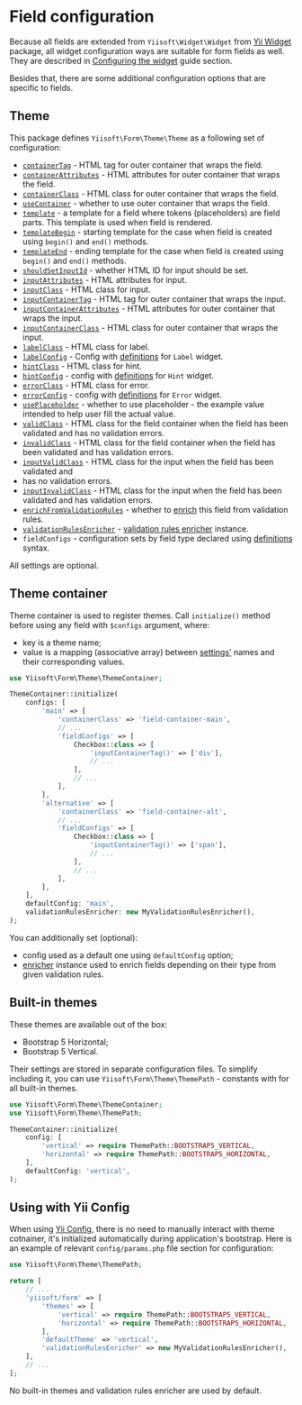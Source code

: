 # Field configuration

Because all fields are extended from `Yiisoft\Widget\Widget` from [Yii Widget](https://github.com/yiisoft/widget) 
package, all widget configuration ways are suitable for form fields as well. They are described in 
[Configuring the widget](https://github.com/yiisoft/widget/blob/master/docs/guide/en/widget-configuring.md) guide 
section.

Besides that, there are some additional configuration options that are specific to fields.

## Theme

This package defines `Yiisoft\Form\Theme\Theme` as a following set of configuration:

- [`containerTag`](field-methods.md#containertag) - HTML tag for outer container that wraps the field.
- [`containerAttributes`](field-methods.md#containerattributes--addcontainerattributes) - HTML attributes for outer 
container that wraps the field.
- [`containerClass`](field-methods.md#containerclass--addcontainerclass) - HTML class for outer container that wraps 
the field.
- [`useContainer`](field-methods.md#usecontainer) - whether to use outer container that wraps the field.
- [`template`](field-methods.md#template) - a template for a field where tokens (placeholders) are field parts. This 
template is used when field is rendered.
- [`templateBegin`](field-methods.md#templatebegin--templateend) - starting template for the case when field is created 
using `begin()` and `end()` methods.
- [`templateEnd`](field-methods.md#templatebegin--templateend) - ending template for the case when field is created
using `begin()` and `end()` methods.
- [`shouldSetInputId`](field-methods.md#shouldsetinputid) - whether HTML ID for input should be set.
- [`inputAttributes`](field-methods.md#inputattributes--addinputattributes) - HTML attributes for input.
- [`inputClass`](field-methods.md#inputclass--addinputclass) - HTML class for input.
- [`inputContainerTag`](field-methods.md#inputcontainertag) - HTML tag for outer container that wraps the input.
- [`inputContainerAttributes`](field-methods.md#inputcontainerattributes--addinputcontainerattributes) - HTML attributes
for outer container that wraps the input.
- [`inputContainerClass`](field-methods.md#inputcontainerclass--addinputcontainerclass) - HTML class for outer container
that wraps the input.
- [`labelClass`](field-methods.md#labelclass--addlabelclass) - HTML class for label.
- [`labelConfig`](field-methods.md#labelconfig) - Config with [definitions](https://github.com/yiisoft/definitions) for `Label` widget.
- [`hintClass`](field-methods.md#hintclass--addhintclass) - HTML class for hint.
- [`hintConfig`](field-methods.md#hintconfig) - config with [definitions](https://github.com/yiisoft/definitions) for `Hint` widget.
- [`errorClass`](field-methods.md#errorclass--adderrorclass) - HTML class for error.
- [`errorConfig`](field-methods.md#errorconfig) - config with [definitions](https://github.com/yiisoft/definitions) for `Error` widget.
- [`usePlaceholder`](field-methods.md#useplaceholder) - whether to use placeholder - the example value intended to help
user fill the actual value.
- [`validClass`](field-methods.md#validclass) - HTML class for the field container when the field has been validated and
has no validation errors.
- [`invalidClass`](field-methods.md#invalidclass) - HTML class for the field container when the field has been validated
and has validation errors. 
- [`inputValidClass`](field-methods.md#inputvalidclass) - HTML class for the input when the field has been validated and
- has no validation errors.
- [`inputInvalidClass`](field-methods.md#inputinvalidclass) - HTML class for the input when the field has been validated
and has validation errors.
- [`enrichFromValidationRules`](field-methods.md#enrichfromvalidationrules) - whether to 
[enrich](validation-rules-enrichment.md) this field from validation rules.
- [`validationRulesEnricher`](field-methods.md#validationrulesenricher) - 
[validation rules enricher](validation-rules-enrichment.md) instance.
- `fieldConfigs` - configuration sets by field type declared using [definitions](https://github.com/yiisoft/definitions)
syntax.

All settings are optional.

## Theme container

Theme container is used to register themes. Call `initialize()` method before using any field with `$configs` argument,
where:

- key is a theme name;
- value is a mapping (associative array) between [settings'](#theme) names and their corresponding values.

```php
use Yiisoft\Form\Theme\ThemeContainer;

ThemeContainer::initialize(
    configs: [
        'main' => [ 
            'containerClass' => 'field-container-main',
            // ...            
            'fieldConfigs' => [
                Checkbox::class => [
                    'inputContainerTag()' => ['div'],
                    // ...
                ],
                // ...
            ],
        ],
        'alternative' => [
            'containerClass' => 'field-container-alt',
            // ...            
            'fieldConfigs' => [
                Checkbox::class => [
                    'inputContainerTag()' => ['span'],
                    // ...
                ],
                // ...
            ],
        ],      
    ],
    defaultConfig: 'main',
    validationRulesEnricher: new MyValidationRulesEnricher(),
);
```

You can additionally set (optional):

- config used as a default one using `defaultConfig` option;
- [enricher](validation-rules-enrichment.md) instance used to enrich fields depending on their type from given 
validation rules.

## Built-in themes

These themes are available out of the box:

- Bootstrap 5 Horizontal;
- Bootstrap 5 Vertical.

Their settings are stored in separate configuration files. To simplify including it, you can use 
`Yiisoft\Form\Theme\ThemePath` - constants with for all built-in themes.

```php
use Yiisoft\Form\Theme\ThemeContainer;
use Yiisoft\Form\Theme\ThemePath;

ThemeContainer::initialize(
    config: [
        'vertical' => require ThemePath::BOOTSTRAP5_VERTICAL,
        'horizontal' => require ThemePath::BOOTSTRAP5_HORIZONTAL,
    ],
    defaultConfig: 'vertical',
);
```

## Using with Yii Config

When using [Yii Config](https://github.com/yiisoft/config), there is no need to manually interact with theme cotnainer,
it's initialized automatically during application's bootstrap. Here is an example of relevant `config/params.php` file
section for configuration:

```php
use Yiisoft\Form\Theme\ThemePath;

return [
    // ...
    'yiisoft/form' => [
        'themes' => [
            'vertical' => require ThemePath::BOOTSTRAP5_VERTICAL,
            'horizontal' => require ThemePath::BOOTSTRAP5_HORIZONTAL,
        ],
        'defaultTheme' => 'vertical',
        'validationRulesEnricher' => new MyValidationRulesEnricher(),
    ],
    // ...
];
```

No built-in themes and validation rules enricher are used by default.
